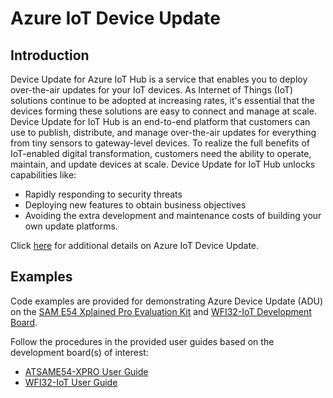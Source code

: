 # Azure IoT Device Update

## Introduction

Device Update for Azure IoT Hub is a service that enables you to deploy over-the-air updates for your IoT devices.
As Internet of Things (IoT) solutions continue to be adopted at increasing rates, it's essential that the devices forming these solutions are easy to connect and manage at scale. Device Update for IoT Hub is an end-to-end platform that customers can use to publish, distribute, and manage over-the-air updates for everything from tiny sensors to gateway-level devices.
To realize the full benefits of IoT-enabled digital transformation, customers need the ability to operate, maintain, and update devices at scale. Device Update for IoT Hub unlocks capabilities like:
- Rapidly responding to security threats
- Deploying new features to obtain business objectives
- Avoiding the extra development and maintenance costs of building your own update platforms.

Click [here](https://learn.microsoft.com/en-us/azure/iot-hub-device-update/understand-device-update) for additional details on Azure IoT Device Update.

## Examples

Code examples are provided for demonstrating Azure Device Update (ADU) on the [SAM E54 Xplained Pro Evaluation Kit](https://www.microchip.com/en-us/development-tool/atsame54-xpro) and [WFI32-IoT Development Board](https://www.microchip.com/en-us/development-tool/ev36w50a).

Follow the procedures in the provided user guides based on the development board(s) of interest:

- [ATSAME54-XPRO User Guide](./ATSAME54-XPRO/UserGuide_DeviceUpdate_ATSAME54-XPRO.docx)
- [WFI32-IoT User Guide](./WFI32-IoT/UserGuide_DeviceUpdate_WFI32-IoT.docx)



